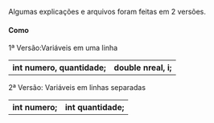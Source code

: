 Algumas explicações e arquivos foram feitas em 2 versões.

<h4>Como</h4>

<p>1ª Versão:Variáveis em uma linha</p>
<table>
  <tr>
    <th>int numero, quantidade;</th>
    <th>double nreal, i;</th>
  </tr>
</table>

<p>2ª Versão: Variáveis em linhas separadas</p>
<table>
  <tr>
<th>int numero;</th>
<th>int quantidade;</th>
  </tr>
</table>
